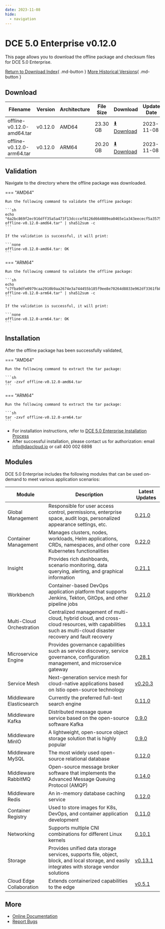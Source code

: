 ```yaml
---
date: 2023-11-08
hide:
  - navigation
---
```


# DCE 5.0 Enterprise v0.12.0

This page allows you to download the offline package and checksum files for DCE 5.0 Enterprise.

[Return to Download Index](../index.md#_2){ .md-button }
[More Historical Versions](./dce5-installer-history.md){ .md-button }

## Download

| Filename | Version | Architecture | File Size | Download | Update Date |
| ------------------ | ------ | ---- | ------- | ---------- | -------- |
| offline-v0.12.0-amd64.tar | v0.12.0 | AMD64 | 23.30 GB | [:arrow_down: Download](https://qiniu-download-public.daocloud.io/DaoCloud_Enterprise/dce5/offline-v0.12.0-amd64.tar) | 2023-11-08 |
| offline-v0.12.0-arm64.tar | v0.12.0 | ARM64 | 20.20 GB | [:arrow_down: Download](https://qiniu-download-public.daocloud.io/DaoCloud_Enterprise/dce5/offline-v0.12.0-arm64.tar) | 2023-11-08 |

## Validation

Navigate to the directory where the offline package was downloaded.

=== "AMD64"

    Run the following command to validate the offline package:

    ```sh
    echo "6a2bc869f2ec916dff35a5a473f13dcccef8126d664089ea0465e1a343eececf5a357520244990c765c9de608b765e26b8950bf0322b26b5e53491826d1d919a  offline-v0.12.0-amd64.tar" | sha512sum -c
    ```

    If the validation is successful, it will print:

    ```none
    offline-v0.12.0-amd64.tar: OK
    ```

=== "ARM64"

    Run the following command to validate the offline package:

    ```sh
    echo "c7fba9dfe0979caa2910b9aa2674e3a744455b185f9ee8e70264d8833e962df3361fb85d9d5d33be8fc643e36d9929e3d7af37ead66e7d30483d76dc77faa04c  offline-v0.12.0-arm64.tar" | sha512sum -c
    ```

    If the validation is successful, it will print:

    ```none
    offline-v0.12.0-arm64.tar: OK
    ```

## Installation

After the offline package has been successfully validated,

=== "AMD64"

    Run the following command to extract the tar package:

    ```sh
    tar -zxvf offline-v0.12.0-amd64.tar
    ```

=== "ARM64"

    Run the following command to extract the tar package:

    ```sh
    tar -zxvf offline-v0.12.0-arm64.tar
    ```

- For installation instructions, refer to [DCE 5.0 Enterprise Installation Process](../../install/commercial/start-install.md)
- After successful installation, please contact us for authorization: email info@daocloud.io or call 400 002 6898

## Modules

DCE 5.0 Enterprise includes the following modules that can be used on-demand to meet various application scenarios:

| Module | Description | Latest Updates |
| --- | ---- | ------ |
| Global Management | Responsible for user access control, permissions, enterprise space, audit logs, personalized appearance settings, etc. | [0.21.0](../../ghippo/intro/release-notes.md#0210) |
| Container Management | Manages clusters, nodes, workloads, Helm applications, CRDs, namespaces, and other core Kubernetes functionalities | [0.22.0](../../kpanda/intro/release-notes.md#0220) |
| Insight | Provides rich dashboards, scenario monitoring, data querying, alerting, and graphical information | [0.21.1](../../insight/intro/releasenote.md#insight-server-v0210) |
| Workbench | Container-based DevOps application platform that supports Jenkins, Tekton, GitOps, and other pipeline jobs | [0.21.0](../../amamba/intro/release-notes.md#0210) |
| Multi-Cloud Orchestration | Centralized management of multi-cloud, hybrid cloud, and cross-cloud resources, with capabilities such as multi-cloud disaster recovery and fault recovery | [0.13.1](../../kairship/intro/release-notes.md#0131) |
| Microservice Engine | Provides governance capabilities such as service discovery, service governance, configuration management, and microservice gateway | [0.28.1](../../skoala/intro/release-notes.md#0281) |
| Service Mesh | Next-generation service mesh for cloud-native applications based on Istio open-source technology | [v0.20.3](../../mspider/intro/release-notes.md#v0203) |
| Middleware Elasticsearch | Currently the preferred full-text search engine | [0.11.0](../../middleware/elasticsearch/release-notes.md#0110) |
| Middleware Kafka | Distributed message queue service based on the open-source software Kafka | [0.9.0](../../middleware/kafka/release-notes.md#090) |
| Middleware MinIO | A lightweight, open-source object storage solution that is highly popular | [0.9.0](../../middleware/minio/release-notes.md#090) |
| Middleware MySQL | The most widely used open-source relational database | [0.12.0](../../middleware/mysql/release-notes.md#0120) |
| Middleware RabbitMQ | Open-source message broker software that implements the Advanced Message Queuing Protocol (AMQP) | [0.14.0](../../middleware/rabbitmq/release-notes.md#0140) |
| Middleware Redis | An in-memory database caching service | [0.12.0](../../middleware/redis/release-notes.md#0120) |
| Container Registry | Used to store images for K8s, DevOps, and container application development | [0.11.0](../../kangaroo/intro/release-notes.md#v0110) |
| Networking | Supports multiple CNI combinations for different Linux kernels | [0.10.1](../../network/modules/spiderpool/releasenotes.md#v0101) |
| Storage | Provides unified data storage services, supports file, object, block, and local storage, and easily integrates with storage vendor solutions | [v0.13.1](../../storage/hwameistor/releasenotes.md#v0131) |
| Cloud Edge Collaboration | Extends containerized capabilities to the edge | [v0.5.1](../../kant/intro/release-notes.md#v050) |

## More

- [Online Documentation](../../dce/index.md)
- [Report Bugs](https://github.com/DaoCloud/DaoCloud-docs/issues)
